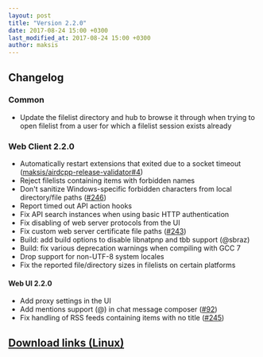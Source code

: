 ```yaml
---
layout: post
title: "Version 2.2.0"
date: 2017-08-24 15:00 +0300
last_modified_at: 2017-08-24 15:00 +0300
author: maksis
---
```


<!--more-->

## Changelog

### Common

- Update the filelist directory and hub to browse it through when trying to open filelist from a user for which a filelist session exists already

### Web Client 2.2.0

- Automatically restart extensions that exited due to a socket timeout ([maksis/airdcpp-release-validator#4](https://github.com/maksis/airdcpp-release-validator/issues/4))
- Reject filelists containing items with forbidden names
- Don't sanitize Windows-specific forbidden characters from local directory/file paths ([#246](https://github.com/airdcpp-web/airdcpp-webclient/issues/246))
- Report timed out API action hooks
- Fix API search instances when using basic HTTP authentication
- Fix disabling of web server protocols from the UI
- Fix custom web server certificate file paths ([#243](https://github.com/airdcpp-web/airdcpp-webclient/issues/243))
- Build: add build options to disable libnatpnp and tbb support (@sbraz)
- Build: fix various deprecation warnings when compiling with GCC 7
- Drop support for non-UTF-8 system locales
- Fix the reported file/directory sizes in filelists on certain platforms

####  Web UI 2.2.0

- Add proxy settings in the UI
- Add mentions support (@) in chat message composer ([#92](https://github.com/airdcpp-web/airdcpp-webclient/issues/92))
- Fix handling of RSS feeds containing items with no title ([#245](https://github.com/airdcpp-web/airdcpp-webclient/issues/245))


## [Download links (Linux)](/docs/installation/linux-binaries.html)